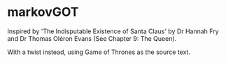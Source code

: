 # markovGOT

Inspired by 'The Indisputable Existence of Santa Claus' by Dr Hannah Fry and Dr Thomas Oléron Evans (See Chapter 9: The Queen).

With a twist instead, using Game of Thrones as the source text.
